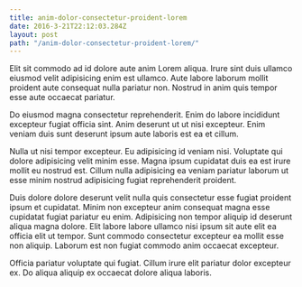 ```yaml
---
title: anim-dolor-consectetur-proident-lorem
date: 2016-3-21T22:12:03.284Z
layout: post
path: "/anim-dolor-consectetur-proident-lorem/"
---
```


Elit sit commodo ad id dolore aute anim Lorem aliqua. Irure sint duis ullamco eiusmod velit adipisicing enim est ullamco. Aute labore laborum mollit proident aute consequat nulla pariatur non. Nostrud in anim quis tempor esse aute occaecat pariatur.

Do eiusmod magna consectetur reprehenderit. Enim do labore incididunt excepteur fugiat officia sint. Anim deserunt ut ut nisi excepteur. Enim veniam duis sunt deserunt ipsum aute laboris est ea et cillum.

Nulla ut nisi tempor excepteur. Eu adipisicing id veniam nisi. Voluptate qui dolore adipisicing velit minim esse. Magna ipsum cupidatat duis ea est irure mollit eu nostrud est. Cillum nulla adipisicing ea veniam pariatur laborum ut esse minim nostrud adipisicing fugiat reprehenderit proident.

Duis dolore dolore deserunt velit nulla quis consectetur esse fugiat proident ipsum et cupidatat. Minim non excepteur anim consequat magna esse cupidatat fugiat pariatur eu enim. Adipisicing non tempor aliquip id deserunt aliqua magna dolore. Elit labore labore ullamco nisi ipsum sit aute elit ea officia elit ut tempor. Sunt commodo consectetur excepteur ea mollit esse non aliquip. Laborum est non fugiat commodo anim occaecat excepteur.

Officia pariatur voluptate qui fugiat. Cillum irure elit pariatur dolor excepteur ex. Do aliqua aliquip ex occaecat dolore aliqua laboris.
